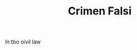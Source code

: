 ---
title: Crimen Falsi
letter: C
permalink: "/definitions/bld-crimen-falsi.html"
body: In tbo oivil law
published_at: '2018-07-07'
source: Black's Law Dictionary 2nd Ed (1910)
layout: post
---